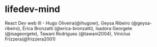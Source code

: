 # lifedev-mind
React Dev web III  - Hugo Oliveira(@ihugowi), Geysa Ribeiro (@geysa-ribeiro), Érica Bronzatti (@erica-bronzatti), Isadora Georgete (@isageorgete), Tawani Rodrigues (@tawani2004), Vinicíus Frizzera(@frizzera2001)
